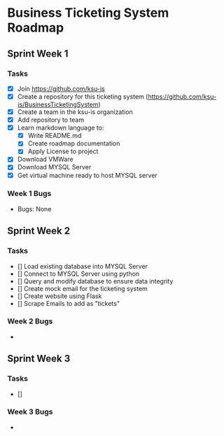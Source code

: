 # Business Ticketing System Roadmap

## Sprint Week 1
### Tasks

- [x] Join https://github.com/ksu-is
- [x] Create a repository for this ticketing system (https://github.com/ksu-is/BusinessTicketingSystem)
- [x] Create a team in the ksu-is organization
- [x] Add repository to team
- [x] Learn markdown language to: 
    - [x] Write README.md
    - [x] Create roadmap documentation
    - [x] Apply License to project
- [x] Download VMWare
- [x] Download MYSQL Server
- [x] Get virtual machine ready to host MYSQL server

### Week 1 Bugs
- Bugs: None


## Sprint Week 2
### Tasks
- [] Load existing database into MYSQL Server
- [] Connect to MYSQL Server using python
- [] Query and modify database to ensure data integrity
- [] Create mock email for the ticketing system
- [] Create website using Flask
- [] Scrape Emails to add as "tickets"

### Week 2 Bugs
- 

## Sprint Week 3

### Tasks
- []

### Week 3 Bugs
- 
